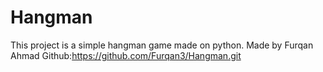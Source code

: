 # Hangman
This project is a simple hangman game made on python.
Made by Furqan Ahmad
Github:https://github.com/Furqan3/Hangman.git
